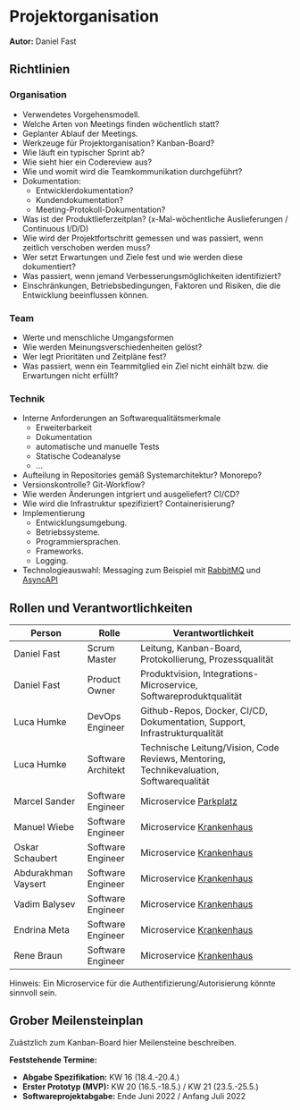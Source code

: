 # Projektorganisation

**Autor:** Daniel Fast

## Richtlinien

### Organisation

- Verwendetes Vorgehensmodell.
- Welche Arten von Meetings finden wöchentlich statt?
- Geplanter Ablauf der Meetings.  
- Werkzeuge für Projektorganisation? Kanban-Board?
- Wie läuft ein typischer Sprint ab?
- Wie sieht hier ein Codereview aus?
- Wie und womit wird die Teamkommunikation durchgeführt?
- Dokumentation:
  - Entwicklerdokumentation?
  - Kundendokumentation?
  - Meeting-Protokoll-Dokumentation?
- Was ist der Produktlieferzeitplan? (x-Mal-wöchentliche Auslieferungen / Continuous I/D/D)
- Wie wird der Projektfortschritt gemessen und was passiert, wenn zeitlich verschoben werden muss?
- Wer setzt Erwartungen und Ziele fest und wie werden diese dokumentiert?
- Was passiert, wenn jemand Verbesserungsmöglichkeiten identifiziert?
- Einschränkungen, Betriebsbedingungen, Faktoren und Risiken, die die Entwicklung beeinflussen können.

### Team

- Werte und menschliche Umgangsformen
- Wie werden Meinungsverschiedenheiten gelöst?
- Wer legt Prioritäten und Zeitpläne fest?
- Was passiert, wenn ein Teammitglied ein Ziel nicht einhält bzw. die Erwartungen nicht erfüllt?

### Technik

- Interne Anforderungen an Softwarequalitätsmerkmale 
  - Erweiterbarkeit
  - Dokumentation
  - automatische und manuelle Tests
  - Statische Codeanalyse
  - ...
- Aufteilung in Repositories gemäß Systemarchitektur? Monorepo?
- Versionskontrolle? Git-Workflow?
- Wie werden Änderungen intgriert und ausgeliefert? CI/CD? 
- Wie wird die Infrastruktur spezifiziert? Containerisierung?
- Implementierung
  - Entwicklungsumgebung.
  - Betriebssysteme.
  - Programmiersprachen.
  - Frameworks.
  - Logging.
- Technologieauswahl: Messaging zum Beispiel mit [RabbitMQ](https://www.rabbitmq.com/) und [AsyncAPI](https://www.asyncapi.com/)

## Rollen und Verantwortlichkeiten

| Person | Rolle | Verantwortlichkeit |
|----------|-----------|-----------|
| Daniel Fast | Scrum Master | Leitung, Kanban-Board, Protokollierung, Prozessqualität |
| Daniel Fast | Product Owner | Produktvision, Integrations-Microservice, Softwareproduktqualität |
| Luca Humke | DevOps Engineer | Github-Repos, Docker, CI/CD, Dokumentation, Support, Infrastrukturqualität | 
| Luca Humke  | Software Architekt | Technische Leitung/Vision, Code Reviews, Mentoring, Technikevaluation, Softwarequalität |
| Marcel Sander | Software Engineer | Microservice [Parkplatz](parkplatz/index) |
| Manuel Wiebe | Software Engineer | Microservice [Krankenhaus](krankenhaus/index) |
| Oskar Schaubert | Software Engineer | Microservice [Krankenhaus](krankenhaus/index) |
| Abdurakhman Vaysert | Software Engineer | Microservice [Krankenhaus](krankenhaus/index) |
| Vadim Balysev | Software Engineer | Microservice [Krankenhaus](krankenhaus/index) |
| Endrina Meta | Software Engineer | Microservice [Krankenhaus](krankenhaus/index) |
| Rene Braun | Software Engineer | Microservice [Krankenhaus](krankenhaus/index) |

Hinweis: Ein Microservice für die Authentifizierung/Autorisierung könnte sinnvoll sein.

## Grober Meilensteinplan

Zuästzlich zum Kanban-Board hier Meilensteine beschreiben.

**Feststehende Termine:**

* **Abgabe Spezifikation:** KW 16 (18.4.-20.4.)
* **Erster Prototyp (MVP):** KW 20 (16.5.-18.5.) / KW 21 (23.5.-25.5.)
* **Softwareprojektabgabe:** Ende Juni 2022 / Anfang Juli 2022
